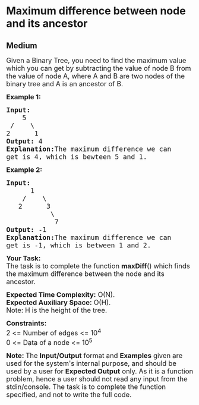 # Maximum difference between node and its ancestor
## Medium
<div class="problems_problem_content__Xm_eO"><p><span style="font-size:18px">Given a Binary Tree, you need to find the maximum value which you can get by subtracting the value of node B from the value of node A, where A and B are two nodes of the binary tree and A is an ancestor of B.&nbsp;</span></p>

<p><span style="font-size:18px"><strong>Example 1:</strong></span></p>

<pre><span style="font-size:18px"><strong>Input:
</strong>&nbsp;   5
 / &nbsp; &nbsp;\
2 &nbsp; &nbsp;  1
<strong>Output: </strong>4<strong>
Explanation:</strong>The maximum difference we can
get is 4, which is bewteen 5 and 1.</span></pre>

<p><span style="font-size:18px"><strong>Example 2:</strong></span></p>

<pre><span style="font-size:18px"><strong>Input:
</strong>&nbsp;     1
 &nbsp;&nbsp; / &nbsp;  \
 &nbsp; 2&nbsp; &nbsp; &nbsp; 3
&nbsp; &nbsp; &nbsp; &nbsp;&nbsp; &nbsp;&nbsp;\
 &nbsp; &nbsp; &nbsp; &nbsp; &nbsp;&nbsp; 7
<strong>Output: </strong>-1<strong>
Explanation:</strong>The maximum difference we can
get is -1, which is between 1 and 2.</span></pre>

<p><span style="font-size:18px"><strong>Your Task:</strong><br>
The task is to complete the function <strong>maxDiff</strong>() which finds the maximum difference between the node and its ancestor.</span></p>

<p><span style="font-size:18px"><strong>Expected Time Complexity:</strong> O(N).<br>
<strong>Expected Auxiliary Space:</strong>&nbsp;O(H).<br>
Note: H is the height of the tree.</span></p>

<p><span style="font-size:18px"><strong>Constraints:</strong><br>
2 &lt;= Number of edges &lt;= 10<sup>4</sup><br>
0 &lt;= Data of a node &lt;= 10<sup>5</sup></span></p>

<p><span style="font-size:18px"><strong>Note: </strong>The <strong>Input/Output</strong> format and <strong>Examples</strong> given are used for the system's internal purpose, and should be used by a user for <strong>Expected Output</strong> only. As it is a function problem, hence a user should not read any input from the stdin/console. The task is to complete the function specified, and not to write the full code.</span></p>
</div>